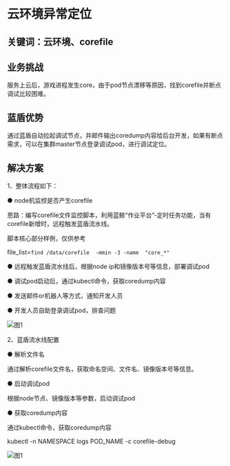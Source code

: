 # 云环境异常定位


## 关键词：云环境、corefile <a id="&#x51C6;&#x5907;&#x4E8B;&#x9879;"></a>

## 业务挑战 <a id="&#x51C6;&#x5907;&#x4E8B;&#x9879;"></a>

服务上云后，游戏进程发生core，由于pod节点漂移等原因，找到corefile并断点调试比较困难。

## 蓝盾优势 <a id="&#x51C6;&#x5907;&#x4E8B;&#x9879;"></a>

通过蓝盾自动拉起调试节点，并邮件输出coredump内容给后台开发，如果有断点需求，可以在集群master节点登录调试pod，进行调试定位。

## 解决方案 <a id="&#x51C6;&#x5907;&#x4E8B;&#x9879;"></a>

1、整体流程如下：

● node机监控是否产生corefile

思路：编写corefile文件监控脚本，利用蓝鲸“作业平台”-定时任务功能，当有corefile新增时，远程触发蓝盾流水线。

脚本核心部分样例，仅供参考

file_list=`find /data/corefile  -mmin -3 -name  "core_*"`

● 远程触发蓝盾流水线后，根据node ip和镜像版本号等信息，部署调试pod

● 调试pod启动后，通过kubectl命令，获取coredump内容

● 发送邮件or机器人等方式，通知开发人员

● 开发人员自助登录调试pod，排查问题

![&#x56FE;1](../../assets/scene-Cloud-anomaly-location-a.png)

2、蓝盾流水线配置

● 解析文件名

通过解析corefile文件名，获取命名空间、文件名、镜像版本号等信息。

● 启动调试pod

根据node节点、镜像版本等参数，启动调试pod

● 获取coredump内容

通过kubectl命令，获取coredump内容

kubectl -n NAMESPACE logs POD_NAME -c corefile-debug

![&#x56FE;1](../../assets/scene-Cloud-anomaly-location-b.png)


